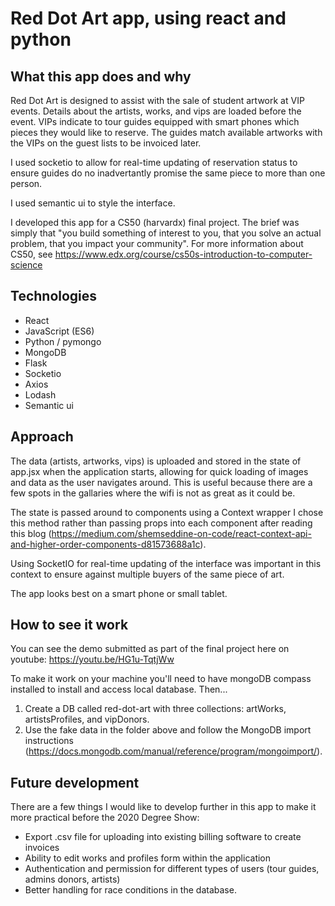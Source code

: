 # Red Dot Art app, using react and python

## What this app does and why

Red Dot Art is designed to assist with the sale of student artwork at VIP events. Details about the artists, works, and vips are loaded before the event. VIPs indicate to tour guides equipped with smart phones which pieces they would like to reserve. The guides match available artworks with the VIPs on the guest lists to be invoiced later.

I used socketio to allow for real-time updating of reservation status to ensure guides do no inadvertantly promise the same piece to more than one person.

I used semantic ui to style the interface.

I developed this app for a CS50 (harvardx) final project. The brief was simply that "you build something of interest to you, that you solve an actual problem, that you impact your community". For more information about CS50, see <https://www.edx.org/course/cs50s-introduction-to-computer-science>

## Technologies

- React
- JavaScript (ES6)
- Python / pymongo
- MongoDB
- Flask
- Socketio
- Axios
- Lodash
- Semantic ui

## Approach

The data (artists, artworks, vips) is uploaded and stored in the state of app.jsx when the application starts, allowing for quick loading of images and data as the user navigates around. This is useful because there are a few spots in the gallaries where the wifi is not as great as it could be.

The state is passed around to components using a Context wrapper I chose this method rather than passing props into each component after reading this blog (<https://medium.com/shemseddine-on-code/react-context-api-and-higher-order-components-d81573688a1c>).

Using SocketIO for real-time updating of the interface was important in this context to ensure against multiple buyers of the same piece of art.

The app looks best on a smart phone or small tablet.

## How to see it work

You can see the demo submitted as part of the final project here on youtube: <https://youtu.be/HG1u-TqtjWw>

To make it work on your machine you'll need to have mongoDB compass installed to install and access local database. Then...

1. Create a DB called red-dot-art with three collections: artWorks, artistsProfiles, and vipDonors.
2. Use the fake data in the folder above and follow the MongoDB import instructions (<https://docs.mongodb.com/manual/reference/program/mongoimport/>).

## Future development

There are a few things I would like to develop further in this app to make it more practical before the 2020 Degree Show:

- Export .csv file for uploading into existing billing software to create invoices
- Ability to edit works and profiles form within the application
- Authentication and permission for different types of users (tour guides, admins donors, artists)
- Better handling for race conditions in the database.
